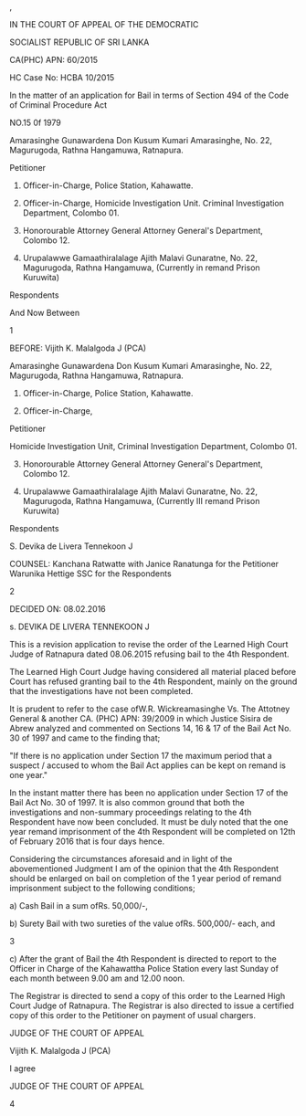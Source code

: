 ,

IN THE COURT OF APPEAL OF THE DEMOCRATIC

SOCIALIST REPUBLIC OF SRI LANKA

CA(PHC) APN: 60/2015

HC Case No: HCBA 10/2015

In the matter of an application for Bail in terms of Section 494 of the Code of Criminal Procedure Act

NO.15 0f 1979

Amarasinghe Gunawardena Don Kusum Kumari Amarasinghe, No. 22, Magurugoda, Rathna Hangamuwa, Ratnapura.

Petitioner

1. Officer-in-Charge, Police Station, Kahawatte.

2. Officer-in-Charge, Homicide Investigation Unit. Criminal Investigation Department, Colombo 01.

3. Honorourable Attorney General Attorney General's Department, Colombo 12.

4. Urupalawwe Gamaathiralalage Ajith Malavi Gunaratne, No. 22, Magurugoda, Rathna Hangamuwa, (Currently in remand Prison Kuruwita)

Respondents

And Now Between

1

BEFORE: Vijith K. Malalgoda J (PCA)

Amarasinghe Gunawardena Don Kusum Kumari Amarasinghe, No. 22, Magurugoda, Rathna Hangamuwa, Ratnapura.

1. Officer-in-Charge, Police Station, Kahawatte.

2. Officer-in-Charge,

Petitioner

Homicide Investigation Unit, Criminal Investigation Department, Colombo 01.

3. Honorourable Attorney General Attorney General's Department, Colombo 12.

4. Urupalawwe Gamaathiralalage Ajith Malavi Gunaratne, No. 22, Magurugoda, Rathna Hangamuwa, (Currently III remand Prison Kuruwita)

Respondents

S. Devika de Livera Tennekoon J

COUNSEL: Kanchana Ratwatte with Janice Ranatunga for the Petitioner Warunika Hettige SSC for the Respondents

2

DECIDED ON: 08.02.2016

s. DEVIKA DE LIVERA TENNEKOON J

This is a revision application to revise the order of the Learned High Court Judge of Ratnapura dated 08.06.2015 refusing bail to the 4th Respondent.

The Learned High Court Judge having considered all material placed before Court has refused granting bail to the 4th Respondent, mainly on the ground that the investigations have not been completed.

It is prudent to refer to the case ofW.R. Wickreamasinghe Vs. The Attotney General & another CA. (PHC) APN: 39/2009 in which Justice Sisira de Abrew analyzed and commented on Sections 14, 16 & 17 of the Bail Act No. 30 of 1997 and came to the finding that;

"If there is no application under Section 17 the maximum period that a suspect / accused to whom the Bail Act applies can be kept on remand is one year."

In the instant matter there has been no application under Section 17 of the Bail Act No. 30 of 1997. It is also common ground that both the investigations and non-summary proceedings relating to the 4th Respondent have now been concluded. It must be duly noted that the one year remand imprisonment of the 4th Respondent will be completed on 12th of February 2016 that is four days hence.

Considering the circumstances aforesaid and in light of the abovementioned Judgment I am of the opinion that the 4th Respondent should be enlarged on bail on completion of the 1 year period of remand imprisonment subject to the following conditions;

a) Cash Bail in a sum ofRs. 50,000/-,

b) Surety Bail with two sureties of the value ofRs. 500,000/- each, and

3

c) After the grant of Bail the 4th Respondent is directed to report to the Officer in Charge of the Kahawattha Police Station every last Sunday of each month between 9.00 am and 12.00 noon.

The Registrar is directed to send a copy of this order to the Learned High Court Judge of Ratnapura. The Registrar is also directed to issue a certified copy of this order to the Petitioner on payment of usual chargers.

JUDGE OF THE COURT OF APPEAL

Vijith K. Malalgoda J (PCA)

I agree

JUDGE OF THE COURT OF APPEAL

4